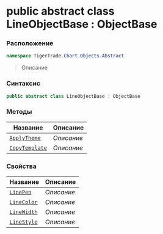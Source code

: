 
# public abstract class LineObjectBase : ObjectBase
### Расположение
```csharp
namespace TigerTrade.Chart.Objects.Abstract
```



> Описание

### Синтаксис
```csharp
public abstract class LineObjectBase : ObjectBase
```


### Методы
| Название | Описание |
| --- | --- |
| [`ApplyTheme`](./LineObjectBase.cs/Методы/ApplyTheme.md) | *Описание* |
| [`CopyTemplate`](./LineObjectBase.cs/Методы/CopyTemplate.md) | *Описание* |

### Свойства
| Название | Описание |
| --- | --- |
| [`LinePen`](./LineObjectBase.cs/Свойства/LinePen.md) | *Описание* |
| [`LineColor`](./LineObjectBase.cs/Свойства/LineColor.md) | *Описание* |
| [`LineWidth`](./LineObjectBase.cs/Свойства/LineWidth.md) | *Описание* |
| [`LineStyle`](./LineObjectBase.cs/Свойства/LineStyle.md) | *Описание* |



